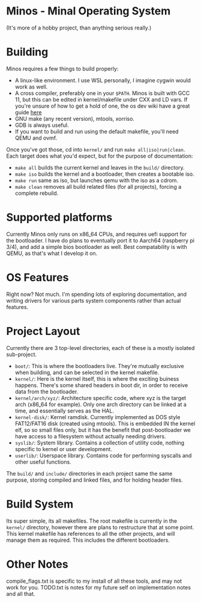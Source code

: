 # Minos - Minal Operating System
(It's more of a hobby project, than anything serious really.)

# Building
Minos requires a few things to build properly:
- A linux-like environment. I use WSL personally, I imagine cygwin would work as well.
- A cross compiler, preferably one in your `$PATH`. Minos is built with GCC 11, but this can be edited in kernel/makefile under CXX and LD vars. If you're unsure of how to get a hold of one, the os dev wiki have a great guide [here](https://wiki.osdev.org/GCC_Cross-Compiler)
- GNU make (any recent version), mtools, xorriso.
- GDB is always useful.
- If you want to build and run using the default makefile, you'll need QEMU and ovmf.

Once you've got those, cd into `kernel/` and run `make all|iso|run|clean`. 
Each target does what you'd expect, but for the purpose of documentation:
- `make all` builds the current kernel and leaves in the `build/` directory.
- `make iso` builds the kernel and a bootloader, then creates a bootable iso.
- `make run` same as iso, but launches qemu with the iso as a cdrom.
- `make clean` removes all build related files (for all projects), forcing a complete rebuild.

# Supported platforms
Currently Minos only runs on x86_64 CPUs, and requires uefi support for the bootloader.
I have do plans to eventually port it to Aarch64 (raspberry pi 3/4), and add a simple bios bootloader as well.
Best compatability is with QEMU, as that's what I develop it on.

# OS Features
Right now? Not much. I'm spending lots of exploring documentation, and writing drivers for various parts system components rather than actual features.

# Project Layout
Currently there are 3 top-level directories, each of these is a mostly isolated sub-project.
- `boot/`: This is where the bootloaders live. They're mutually exclusive when building, and can be selected in the kernel makefile. 
- `kernel/`: Here is the kernel itself, this is where the exciting buiness happens. There's some shared headers in boot dir, in order to receive data from the bootloader.
- `kernel/arch/xyz/`: Architecture specific code, where xyz is the target arch (x86_64 for example). Only one arch directory can be linked at a time, and essentially serves as the HAL.
- `kernel-disk/`: Kernel ramdisk. Currently implemented as DOS style FAT12/FAT16 disk (created using mtools). This is embedded IN the kernel elf, so so small files only, but it has the benefit that post-bootloader we have access to a filesystem without actually needing drivers.
- `syslib/`: System library. Contains a collection of utility code, nothing specific to kernel or user development.
- `userlib/`: Userspace library. Contains code for performing syscalls and other useful functions. 

The `build/` and `include/` directories in each project same the same purpose, storing compiled and linked files, and for holding header files.

# Build System
Its super simple, its all makefiles. The root makefile is currently in the `kernel/` directory, 
however there are plans to restructure that at some point.
This kernel makefile has references to all the other projects, and will manage them as required.
This includes the different bootloaders.

# Other Notes
compile_flags.txt is specific to my install of all these tools, and may not work for you.
TODO.txt is notes for my future self on implementation notes and all that.
